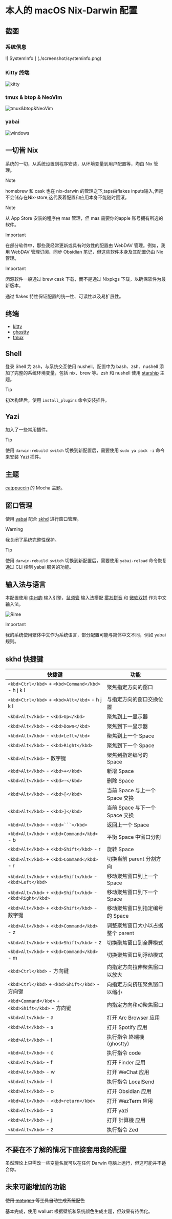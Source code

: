 # 本人的 macOS Nix-Darwin 配置

## 截图

### 系统信息

![ SystemInfo ] (./screenshot/systeminfo.png)

### Kitty 终端

![kitty](./screenshot/kitty.png)

### tmux & btop & NeoVim

![tmux&btop&NeoVim](./screenshot/tmux_btop_neovim.png)

### yabai

![windows](./screenshot/windows.png)

## 一切皆 Nix

系统的一切，从系统设置到程序安装，从环境变量到用户配置等，均由 Nix 管理。

> [!NOTE]
> homebrew 和 cask 也在 nix-darwin 的管理之下,taps由flakes inputs输入,但是不会储存在Nix-store,这代表着配置和应用本身不能随时回滚。

> [!NOTE]
> 从 App Store 安装的程序由 mas 管理，但 mas 需要你的apple 账号拥有所选的软件。

> [!IMPORTANT]
> 在部分软件中，那些我经常更新或具有时效性的配置由 WebDAV 管理。例如，我用 WebDAV 管理订阅、同步 Obsidian 笔记，但这些软件本身及其配置仍由 Nix 管理。

> [!IMPORTANT]
> 闭源软件一般通过 brew cask 下载，而不是通过 Nixpkgs 下载，以确保软件为最新版本。

通过 flakes 特性保证配置的统一性、可读性以及易扩展性。

## 终端

- [kitty](https://sw.kovidgoyal.net/kitty/)
- [ghostty](https://github.com/ghostty-org/ghostty)
- [tmux](https://github.com/ghostty-org/ghostty)

## Shell

登录 Shell 为 zsh，与系统交互使用 nushell。配置中为 bash、zsh、nushell 添加了完整的系统环境变量，包括 nix、brew 等。zsh 和 nushell 使用 [starship](https://starship.rs/) 主题。

> [!TIP]
> 初次构建后，使用 `install_plugins` 命令安装插件。

## Yazi

加入了一些常用插件。

> [!TIP]
> 使用 `darwin-rebuild switch` 切换到新配置后，需要使用 `sudo ya pack -i` 命令来安装 Yazi 插件。

## 主题

[catppuccin](https://catppuccin.com/) 的 Mocha 主题。

## 窗口管理

使用 [yabai](https://github.com/koekeishiya/yabai/tree/master) 配合 [skhd](https://github.com/koekeishiya/skhd) 进行窗口管理。

> [!WARNING]
> 我关闭了系统完整性保护。

> [!TIP]
> 使用 `darwin-rebuild switch` 切换到新配置后，需要使用 `yabai-reload` 命令恢复通过 CLI 控制 yabai 服务的功能。

## 输入法与语言

本配置使用 [中州韵](https://rime.im/) 输入引擎，[鼠须管](https://github.com/rime/squirrel) 输入法搭配 [雾凇拼音](https://github.com/iDvel/rime-ice) 和 [微软双拼](https://github.com/rime/rime-double-pinyin) 作为中文输入法。

![Rime](./screenshot/rime.png)

> [!IMPORTANT]
> 我的系统使用繁体中文作为系统语言，部分配置可能与简体中文不同，例如 yabai 规则。

## skhd 快捷键

| 快捷键                                                           | 功能                              |
| ---------------------------------------------------------------- | --------------------------------- |
| `<kbd>Ctrl</kbd>` + `<kbd>Command</kbd>` - h j k l           | 聚焦指定方向的窗口                |
| `<kbd>Ctrl</kbd>` + `<kbd>Alt</kbd>` - h j k l               | 与指定方向的窗口交换位置          |
| `<kbd>Alt</kbd>` - `<kbd>Up</kbd>`                           | 聚焦到上一显示器                  |
| `<kbd>Alt</kbd>` - `<kbd>Down</kbd>`                         | 聚焦到下一显示器                  |
| `<kbd>Alt</kbd>` - `<kbd>Left</kbd>`                         | 聚焦到上一个 Space                |
| `<kbd>Alt</kbd>` - `<kbd>Right</kbd>`                        | 聚焦到下一个 Space                |
| `<kbd>Alt</kbd>` - 数字键                                      | 聚焦到指定编号的 Space            |
| `<kbd>Alt</kbd>` - `<kbd>+</kbd>`                            | 新增 Space                        |
| `<kbd>Alt</kbd>` - `<kbd>-</kbd>`                            | 删除 Space                        |
| `<kbd>Alt</kbd>` - `<kbd>[</kbd>`                            | 当前 Space 与上一个 Space 交换    |
| `<kbd>Alt</kbd>` - `<kbd>]</kbd>`                            | 当前 Space 与下一个 Space 交换    |
| `<kbd>Alt</kbd>` - `<kbd>```</kbd>`                          | 返回上一个 Space                  |
| `<kbd>Alt</kbd>` + `<kbd>Command</kbd>` - b                  | 平衡 Space 中窗口分割             |
| `<kbd>Alt</kbd>` + `<kbd>Shift</kbd>` - r                    | 旋转 Space                        |
| `<kbd>Alt</kbd>` + `<kbd>Command</kbd>` - r                  | 切换当前 parent 分割方向          |
| `<kbd>Alt</kbd>` + `<kbd>Shift</kbd>` - `<kbd>Left</kbd>`  | 移动聚焦窗口到上一个 Space        |
| `<kbd>Alt</kbd>` + `<kbd>Shift</kbd>` - `<kbd>Right</kbd>` | 移动聚焦窗口到下一个 Space        |
| `<kbd>Alt</kbd>` + `<kbd>Shift</kbd>` - 数字键               | 移动聚焦窗口到指定编号的 Space    |
| `<kbd>Alt</kbd>` + `<kbd>Command</kbd>` - z                  | 调整聚焦窗口大小以占据整个 parent |
| `<kbd>Alt</kbd>` + `<kbd>Shift</kbd>` - z                    | 切换聚焦窗口到全屏模式            |
| `<kbd>Alt</kbd>` + `<kbd>Command</kbd>` - m                  | 切换聚焦窗口到浮动模式            |
| `<kbd>Ctrl</kbd>` - 方向键                                     | 向指定方向拉伸聚焦窗口以放大      |
| `<kbd>Ctrl</kbd>` + `<kbd>Shift</kbd>` - 方向键              | 向指定方向挤压聚焦窗口以缩小      |
| `<kbd>Command</kbd>` + `<kbd>Shift</kbd>` - 方向键           | 向指定方向移动聚焦窗口            |
| `<kbd>Alt</kbd>` - a                                           | 打开 Arc Browser 应用             |
| `<kbd>Alt</kbd>` - s                                           | 打开 Spotify 应用                 |
| `<kbd>Alt</kbd>` - t                                           | 执行指令 終端機(ghostty)          |
| `<kbd>Alt</kbd>` - c                                           | 执行指令 code                     |
| `<kbd>Alt</kbd>` - f                                           | 打开 Finder 应用                  |
| `<kbd>Alt</kbd>` - w                                           | 打开 WeChat 应用                  |
| `<kbd>Alt</kbd>` - l                                           | 执行指令 LocalSend                |
| `<kbd>Alt</kbd>` - o                                           | 打开 Obsidian 应用                |
| `<kbd>Alt</kbd>` - `<kbd>return</kbd>`                       | 打开 WezTerm 应用                 |
| `<kbd>Alt</kbd>` - x                                           | 打开 yazi                         |
| `<kbd>Alt</kbd>` - j                                           | 打开 計算機 应用                  |
| `<kbd>Alt</kbd>` - z                                           | 执行指令 Zed                      |

## 不要在不了解的情况下直接套用我的配置

虽然理论上只需改一些变量名就可以在任何 Darwin 电脑上运行，但这可能并不适合你。

## 未来可能增加的功能

~~使用 [matugen](https://github.com/InioX/matugen) 等工具自动生成系统配色~~

基本完成，使用 wallust 根据壁纸和系统颜色生成主题，但效果有待优化。
